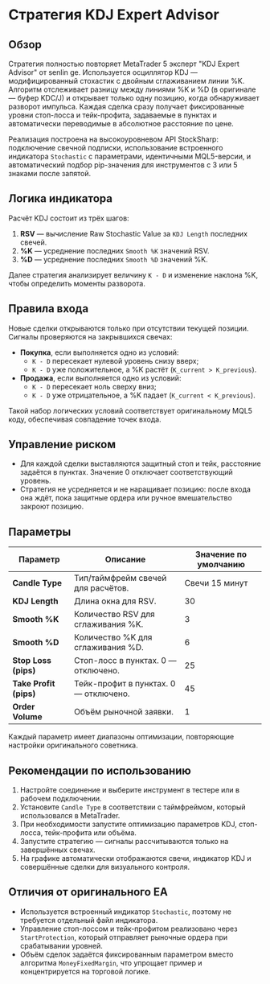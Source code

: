 # Стратегия KDJ Expert Advisor

## Обзор
Стратегия полностью повторяет MetaTrader 5 эксперт "KDJ Expert Advisor" от senlin ge. Используется осциллятор KDJ — модифицированный стохастик с двойным сглаживанием линии %K. Алгоритм отслеживает разницу между линиями %K и %D (в оригинале — буфер KDC/J) и открывает только одну позицию, когда обнаруживает разворот импульса. Каждая сделка сразу получает фиксированные уровни стоп-лосса и тейк-профита, задаваемые в пунктах и автоматически переводимые в абсолютное расстояние по цене.

Реализация построена на высокоуровневом API StockSharp: подключение свечной подписки, использование встроенного индикатора `Stochastic` с параметрами, идентичными MQL5-версии, и автоматический подбор pip-значения для инструментов с 3 или 5 знаками после запятой.

## Логика индикатора
Расчёт KDJ состоит из трёх шагов:

1. **RSV** — вычисление Raw Stochastic Value за `KDJ Length` последних свечей.
2. **%K** — усреднение последних `Smooth %K` значений RSV.
3. **%D** — усреднение последних `Smooth %D` значений %K.

Далее стратегия анализирует величину `K - D` и изменение наклона %K, чтобы определить моменты разворота.

## Правила входа
Новые сделки открываются только при отсутствии текущей позиции. Сигналы проверяются на закрывшихся свечах:

- **Покупка**, если выполняется одно из условий:
  - `K - D` пересекает нулевой уровень снизу вверх;
  - `K - D` уже положительное, а %K растёт (`K_current > K_previous`).
- **Продажа**, если выполняется одно из условий:
  - `K - D` пересекает ноль сверху вниз;
  - `K - D` уже отрицательное, а %K падает (`K_current < K_previous`).

Такой набор логических условий соответствует оригинальному MQL5 коду, обеспечивая совпадение точек входа.

## Управление риском
- Для каждой сделки выставляются защитный стоп и тейк, расстояние задаётся в пунктах. Значение 0 отключает соответствующий уровень.
- Стратегия не усредняется и не наращивает позицию: после входа она ждёт, пока защитные ордера или ручное вмешательство закроют позицию.

## Параметры
| Параметр | Описание | Значение по умолчанию |
|----------|----------|------------------------|
| **Candle Type** | Тип/таймфрейм свечей для расчётов. | Свечи 15 минут |
| **KDJ Length** | Длина окна для RSV. | 30 |
| **Smooth %K** | Количество RSV для сглаживания %K. | 3 |
| **Smooth %D** | Количество %K для сглаживания %D. | 6 |
| **Stop Loss (pips)** | Стоп-лосс в пунктах. 0 — отключено. | 25 |
| **Take Profit (pips)** | Тейк-профит в пунктах. 0 — отключено. | 45 |
| **Order Volume** | Объём рыночной заявки. | 1 |

Каждый параметр имеет диапазоны оптимизации, повторяющие настройки оригинального советника.

## Рекомендации по использованию
1. Настройте соединение и выберите инструмент в тестере или в рабочем подключении.
2. Установите `Candle Type` в соответствии с таймфреймом, который использовался в MetaTrader.
3. При необходимости запустите оптимизацию параметров KDJ, стоп-лосса, тейк-профита или объёма.
4. Запустите стратегию — сигналы рассчитываются только на завершённых свечах.
5. На графике автоматически отображаются свечи, индикатор KDJ и совершённые сделки для визуального контроля.

## Отличия от оригинального EA
- Используется встроенный индикатор `Stochastic`, поэтому не требуется отдельный файл индикатора.
- Управление стоп-лоссом и тейк-профитом реализовано через `StartProtection`, который отправляет рыночные ордера при срабатывании уровней.
- Объём сделок задаётся фиксированным параметром вместо алгоритма `MoneyFixedMargin`, что упрощает пример и концентрируется на торговой логике.
